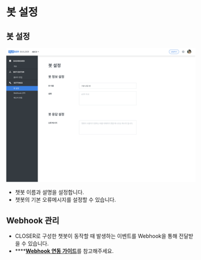 # 봇 설정

## 봇 설정

![](../.gitbook/assets/builder_%20%285%29.png)

* 챗봇 이름과 설명을 설정합니다.
* 챗봇의 기본 오류메시지를 설정할 수 있습니다.

## Webhook 관리

* CLOSER로 구성한 챗봇이 동작할 때 발생하는 이벤트를 Webhook을 통해 전달받을 수 있습니다.
* \*\*\*\*[**Webhook 연동 가이드**](../developer/closer-webhook-c5f0-b3d9-ac00-c774-b4dc.md)를 참고해주세요.

